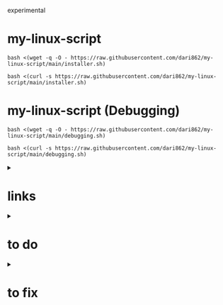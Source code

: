 experimental

# my-linux-script

```
bash <(wget -q -O - https://raw.githubusercontent.com/dari862/my-linux-script/main/installer.sh)
```

```
bash <(curl -s https://raw.githubusercontent.com/dari862/my-linux-script/main/installer.sh)
```

# my-linux-script (Debugging)

```
bash <(wget -q -O - https://raw.githubusercontent.com/dari862/my-linux-script/main/debugging.sh)
```

```
bash <(curl -s https://raw.githubusercontent.com/dari862/my-linux-script/main/debugging.sh)
```


<details>
<summary><h1>links</h1></summary>
  
	https://gist.github.com/xvzftube
	
	https://github.com/sudorook/debian
 	
	https://github.com/FancyChaos/debian-2021
 	
	https://github.com/hathagat/debian-installer
  	
	https://xerolinux.xyz/
  	
	https://github.com/erikdubois/arcolinux-nemesis
  
</details>

<details>
<summary><h1>to do</h1></summary>

	number of installed appes : echo $(( $(dpkg-query -l | wc -l) - 5 ))
  	
	work on bspwm

</details>


<details>
<summary><h1>to fix</h1></summary>
   
	xfce whiskermenu config
	
	hotplug
	
	error: tray: Failed to put tray above 0x3800001 in the stack (XCB_MATCH (8))

</details>
